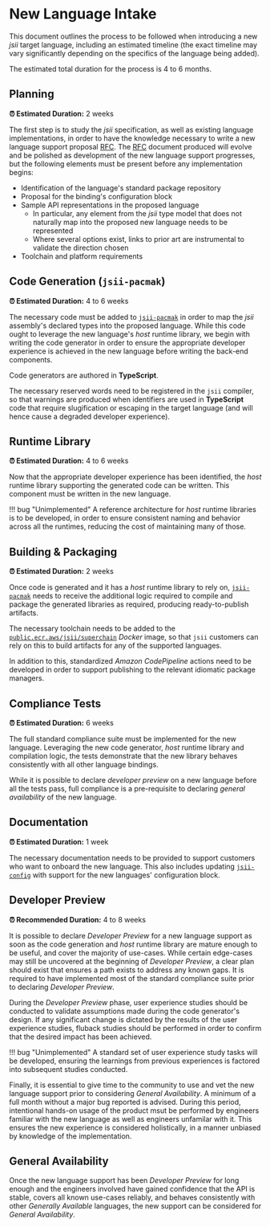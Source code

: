 # New Language Intake

This document outlines the process to be followed when introducing a new _jsii_ target language, including an estimated
timeline (the exact timeline may vary significantly depending on the specifics of the language being added).

The estimated total duration for the process is 4 to 6 months.

## Planning

**:alarm_clock: Estimated Duration:** 2 weeks

The first step is to study the _jsii_ specification, as well as existing language implementations, in order to have the
knowledge necessary to write a new language support proposal [RFC]. The [RFC] document produced will evolve and be
polished as development of the new language support progresses, but the following elements must be present before any
implementation begins:

- Identification of the language's standard package repository
- Proposal for the binding's configuration block
- Sample API representations in the proposed language
  - In particular, any element from the _jsii_ type model that does not naturally map into the proposed new language
    needs to be represented
  - Where several options exist, links to prior art are instrumental to validate the direction chosen
- Toolchain and platform requirements

[rfc]: https://github.com/awslabs/aws-cdk-rfcs#readme

## Code Generation (`jsii-pacmak`)

**:alarm_clock: Estimated Duration:** 4 to 6 weeks

The necessary code must be added to [`jsii-pacmak`] in order to map the _jsii_ assembly's declared types into the
proposed language. While this code ought to leverage the new language's _host_ runtime library, we begin with writing
the code generator in order to ensure the appropriate developer experience is achieved in the new language before
writing the back-end components.

Code generators are authored in **TypeScript**.

The necessary reserved words need to be registered in the `jsii` compiler, so that warnings are produced when
identifiers are used in **TypeScript** code that require slugification or escaping in the target language (and will
hence cause a degraded developer experience).

[`jsii-pacmak`]: https://github.com/aws/jsii/tree/main/packages/jsii-pacmak

## Runtime Library

**:alarm_clock: Estimated Duration:** 4 to 6 weeks

Now that the appropriate developer experience has been identified, the _host_ runtime library supporting the generated
code can be written. This component must be written in the new language.

!!! bug "Unimplemented"
    A reference architecture for _host_ runtime libraries is to be developed, in order to ensure consistent naming and
    behavior across all the runtimes, reducing the cost of maintaining many of those.

## Building & Packaging

**:alarm_clock: Estimated Duration:** 2 weeks

Once code is generated and it has a _host_ runtime library to rely on, [`jsii-pacmak`] needs to receive the additional
logic required to compile and package the generated libraries as required, producing ready-to-publish artifacts.

The necessary toolchain needs to be added to the [`public.ecr.aws/jsii/superchain`] _Docker_ image, so that `jsii` customers can rely
on this to build artifacts for any of the supported languages.

In addition to this, standardized _Amazon CodePipeline_ actions need to be developed in order to support publishing to
the relevant idiomatic package managers.

[`public.ecr.aws/jsii/superchain`]: https://github.com/aws/jsii/tree/main/superchain

## Compliance Tests

**:alarm_clock: Estimated Duration:** 6 weeks

The full standard compliance suite must be implemented for the new language. Leveraging the new code generator, _host_
runtime library and compilation logic, the tests demonstrate that the new library behaves consistently with all other
language bindings.

While it is possible to declare _developer preview_ on a new language before all the tests pass, full compliance is a
pre-requisite to declaring _general availability_ of the new language.

## Documentation

**:alarm_clock: Estimated Duration:** 1 week

The necessary documentation needs to be provided to support customers who want to onboard the new language. This also
includes updating [`jsii-config`] with support for the new languages' configuration block.

[`jsii-config`]: https://github.com/aws/jsii/tree/main/packages/jsii-config

## Developer Preview

**:alarm_clock: Recommended Duration:** 4 to 8 weeks

It is possible to declare _Developer Preview_ for a new language support as soon as the code generation and _host_
runtime library are mature enough to be useful, and cover the majority of use-cases. While certain edge-cases may still
be uncovered at the beginning of _Developer Preview_, a clear plan should exist that ensures a path exists to address
any known gaps. It is required to have implemented most of the standard compliance suite prior to declaring _Developer
Preview_.

During the _Developer Preview_ phase, user experience studies should be conducted to validate assumptions made during
the code generator's design. If any significant change is dictated by the results of the user experience studies,
fluback studies should be performed in order to confirm that the desired impact has been achieved.

!!! bug "Unimplemented"
    A standard set of user experience study tasks will be developed, ensuring the learnings from previous experiences is
    factored into subsequent studies conducted.

Finally, it is essential to give time to the community to use and vet the new language support prior to considering
_General Availability_. A minimum of a full month without a major bug reported is advised. During this period,
intentional hands-on usage of the product msut be performed by engineers familiar with the new language as well as
engineers unfamilar with it. This ensures the new experience is considered holistically, in a manner unbiased by
knowledge of the implementation.

## General Availability

Once the new language support has been _Developer Preview_ for long enough and the engineers involved have gained
confidence that the API is stable, covers all known use-cases reliably, and behaves consistently with other _Generally
Available_ languages, the new support can be considered for _General Availability_.
